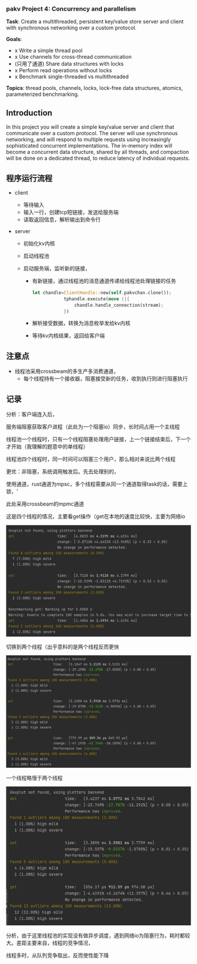 ### pakv Project 4: Concurrency and parallelism

**Task**: Create a multithreaded, persistent key/value store server and client
with synchronous networking over a custom protocol.

**Goals**:

- x Write a simple thread pool
- x Use channels for cross-thread communication
- (只用了通道) Share data structures with locks
- x Perform read operations without locks
- x Benchmark single-threaded vs multithreaded

**Topics**: thread pools, channels, locks, lock-free data structures,
  atomics, parameterized benchmarking.

## Introduction

In this project you will create a simple key/value server and client that
communicate over a custom protocol. The server will use synchronous networking,
and will respond to multiple requests using increasingly sophisticated
concurrent implementations. The in-memory index will become a concurrent
data structure, shared by all threads, and compaction will be done on a
dedicated thread, to reduce latency of individual requests.

## 程序运行流程

- client

  - 等待输入
  - 输入一行，创建tcp短链接，发送给服务端
  - 读取返回信息，解析输出到命令行

- server

  - 初始化kv内核

  - 启动线程池

  - 启动服务端，监听新的链接，

    - 有新链接，通过线程池的消息通道传递给线程池处理链接的任务

      ```rust
      let chandle=ClientHandle::new(self.pakvchan.clone());
                  tphandle.execute(move ||{
                      chandle.handle_connection(stream);
                  })
      ```

    - 解析接受数据，转换为消息枚举发给kv内核

    - 等待kv内核结果，返回给客户端

## 注意点

- 线程池采用crossbeam的多生产多消费通道，
  - 每个线程持有一个接收器，阻塞接受新的任务，收到执行则进行阻塞执行

## 记录

分析：客户端连入后，

服务端阻塞获取客户进程（此处为一个阻塞io）同步，长时间占用一个主线程

​	线程池一个线程时，只有一个线程阻塞处理用户链接，上一个链接结束后，下一个才开始（我理解的题意中的单线程）

​	线程池四个线程时，同一时间可以阻塞三个用户，那么相对来说比两个线程

更优：非阻塞，系统调用触发后。先去处理别的，

使用通道，rust通道为mpsc，多个线程需要从同一个通道取得task的话，需要上锁，‘

  此处采用crossbeam的mpmc通道



这是四个线程的情况，主要看get操作（get在本地的速度比较快，主要为网络io

![image-20220801223628978](./bench_4thread.png)

切换到两个线程（出乎意料的是两个线程反而更快

![image-20220801223938226](bench_2thread.png)

一个线程略慢于两个线程

![image-20220801225043495](./bench_1thread.png)

分析，由于这里线程池的实现没有做异步调度，遇到网络io为阻塞行为，耗时都较大。差距主要来自，线程的竞争情况，

  线程多时，从队列竞争取出，反而使性能下降